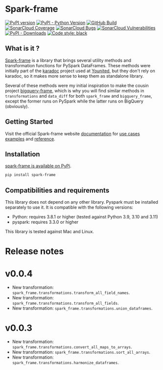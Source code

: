 # Spark-frame

[![PyPI version](https://badge.fury.io/py/spark-frame.svg)](https://badge.fury.io/py/spark-frame)
[![PyPI - Python Version](https://img.shields.io/pypi/pyversions/spark-frame.svg)](https://pypi.org/project/spark-frame/)
[![GitHub Build](https://img.shields.io/github/actions/workflow/status/FurcyPin/spark-frame/build_and_validate.yml?branch=main)](https://github.com/FurcyPin/spark-frame/actions)
[![SonarCloud Coverage](https://sonarcloud.io/api/project_badges/measure?project=FurcyPin_spark-frame&metric=coverage)](https://sonarcloud.io/component_measures?id=FurcyPin_spark-frame&metric=coverage&view=list)
[![SonarCloud Bugs](https://sonarcloud.io/api/project_badges/measure?project=FurcyPin_spark-frame&metric=bugs)](https://sonarcloud.io/component_measures?metric=reliability_rating&view=list&id=FurcyPin_spark-frame)
[![SonarCloud Vulnerabilities](https://sonarcloud.io/api/project_badges/measure?project=FurcyPin_spark-frame&metric=vulnerabilities)](https://sonarcloud.io/component_measures?metric=security_rating&view=list&id=FurcyPin_spark-frame)
[![PyPI - Downloads](https://img.shields.io/pypi/dm/spark-frame)](https://pypi.org/project/spark-frame/)
[![Code style: black](https://img.shields.io/badge/code%20style-black-000000.svg)](https://github.com/psf/black)


## What is it ?

[Spark-frame](https://furcypin.github.io/spark-frame/) is a library that brings several utility methods and 
transformation functions for PySpark DataFrames.
These methods were initially part of the [karadoc](https://github.com/FurcyPin/karadoc) project 
used at [Younited](https://medium.com/younited-tech-blog), but they don't rely on karadoc, 
so it makes more sense to keep them as standalone library.

Several of these methods were my initial inspiration to make the cousin project 
[bigquery-frame](https://github.com/FurcyPin/bigquery-frame), which is why you will find similar 
methods in `transformations` and `data_diff` for both `spark_frame` and `bigquery_frame`, except
the former runs on PySpark while the latter runs on BigQuery (obviously).

## Getting Started

Visit the official Spark-frame website [documentation](https://furcypin.github.io/spark-frame/) 
for [use cases examples](https://furcypin.github.io/spark-frame/use_cases/intro/) 
and [reference](https://furcypin.github.io/spark-frame/reference/functions/).

## Installation

[spark-frame is available on PyPi](https://pypi.org/project/spark-frame/).

```bash
pip install spark-frame
```

## Compatibilities and requirements

This library does not depend on any other library.
Pyspark must be installed separately to use it.
It is compatible with the following versions:

- Python: requires 3.8.1 or higher (tested against Python 3.9, 3.10 and 3.11)
- pyspark: requires 3.3.0 or higher

This library is tested against Mac and Linux.

# Release notes

# v0.0.4
 
- New transformation: `spark_frame.transformations.transform_all_field_names`.
- New transformation: `spark_frame.transformations.transform_all_fields`.
- New transformation: `spark_frame.transformations.union_dataframes`.

# v0.0.3

- New transformation: `spark_frame.transformations.convert_all_maps_to_arrays`.
- New transformation: `spark_frame.transformations.sort_all_arrays`.
- New transformation: `spark_frame.transformations.harmonize_dataframes`.
